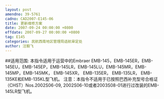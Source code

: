 ```yaml
---
layout: post
amendno: 39-5761
cadno: CAD2007-E145-06
title: 更新维修方案
date: 2007-09-24 00:00:00 +0800
effdate: 2007-09-27 00:00:00 +0800
tag: E145
categories: 民航西南地区管理局适航审定处
author: 汪毅飞
---
```


##适用范围:
本指令适用于运营中的Embraer EMB-145，EMB-145ER，EMB-145EU，EMB-145EP，EMB-145LR，EMB-145LU，EMB-145MR，EMB-145MP，EMB-145MK， EMB-145XR， EMB-135ER， EMB-135LR， EMB-135KE和EMB-135KL型飞机。
注意：本指令不适用于已按照巴西补充型号合格证（CHST）Nos.2002S06-09, 2002S06-10或者2003S08-01进行过改装的EMB-145LR型飞机。

